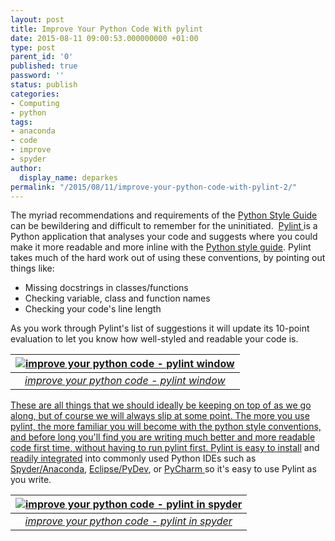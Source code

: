 ```yaml
---
layout: post
title: Improve Your Python Code With pylint
date: 2015-08-11 09:00:53.000000000 +01:00
type: post
parent_id: '0'
published: true
password: ''
status: publish
categories:
- Computing
- python
tags:
- anaconda
- code
- improve
- spyder
author:
  display_name: deparkes
permalink: "/2015/08/11/improve-your-python-code-with-pylint-2/"
---
```

The myriad recommendations and requirements of the <a href="https://www.python.org/dev/peps/pep-0008/">Python Style Guide</a> can be bewildering and difficult to remember for the uninitiated.  <a href="https://www.pylint.org/">Pylint </a>is a Python application that analyses your code and suggests where you could make it more readable and more inline with the <a href="https://www.python.org/dev/peps/pep-0008/">Python style guide</a>.
Pylint takes much of the hard work out of using these conventions, by pointing out things like:
<ul>
<li>Missing docstrings in classes/functions</li>
<li>Checking variable, class and function names</li>
<li>Checking your code's line length</li>
</ul>
As you work through Pylint's list of suggestions it will update its 10-point evaluation to let you know how well-styled and readable your code is.
<a href="{{site.baseurl}}/assets/2015/08/pylint-window.png">


| ![improve your python code - pylint window]({{site.baseurl}}/assets/2015/08/pylint-window.png) |
|:--:|
| *improve your python code - pylint window* |

These are all things that we should ideally be keeping on top of as we go along, but of course we will always slip at some point. The more you use pylint, the more familiar you will become with the python style conventions, and before long you'll find you are writing much better and more readable code first time, without having to run pylint first.
Pylint is <a href="https://www.pylint.org/#install">easy to install</a> and <a href="https://docs.pylint.org/ide-integration">readily integrated</a> into commonly used Python IDEs such as <a href="https://pythonhosted.org/spyder/">Spyder/</a><a href="https://store.continuum.io/cshop/anaconda/">Anaconda</a>, <a href="https://www.pydev.org/">Eclipse/PyDev</a>, or <a href="https://www.jetbrains.com/pycharm/">PyCharm </a>so it's easy to use Pylint as you write.
<a href="{{site.baseurl}}/assets/2015/08/pylint-in-spyder.png">

| ![improve your python code - pylint in spyder]({{site.baseurl}}/assets/2015/08/pylint-in-spyder.png) |
|:--:|
| *improve your python code - pylint in spyder* |
